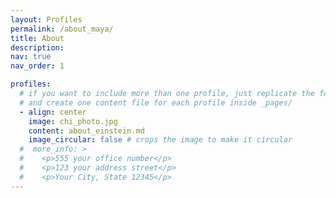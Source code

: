 ```yaml
---
layout: Profiles
permalink: /about_maya/
title: About
description:
nav: true
nav_order: 1

profiles:
  # if you want to include more than one profile, just replicate the following block
  # and create one content file for each profile inside _pages/
  - align: center
    image: chi_photo.jpg
    content: about_einstein.md
    image_circular: false # crops the image to make it circular
  #  more_info: >
  #    <p>555 your office number</p>
  #    <p>123 your address street</p>
  #    <p>Your City, State 12345</p>
---
```

